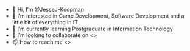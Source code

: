 - 👋 Hi, I’m @JesseJ-Koopman
- 👀 I’m interested in Game Development, Software Development and a little bit of everything in IT
- 🌱 I’m currently learning Postgraduate in Information Technology
- 💞️ I’m looking to collaborate on <<to be updated soon>>
- 📫 How to reach me <<to be updated soon>>

<!---
JesseJ-Koopman/JesseJ-Koopman is a ✨ special ✨ repository because its `README.md` (this file) appears on your GitHub profile.
You can click the Preview link to take a look at your changes.
--->
